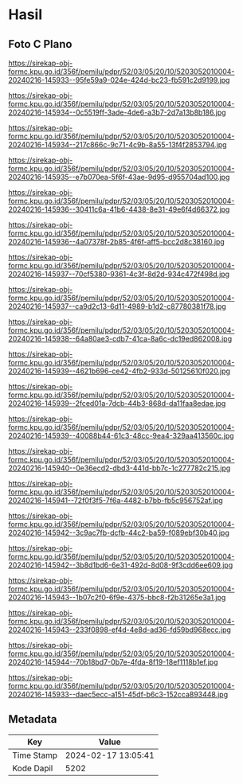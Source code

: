# Hasil

## Foto C Plano

https://sirekap-obj-formc.kpu.go.id/356f/pemilu/pdpr/52/03/05/20/10/5203052010004-20240216-145933--95fe59a9-024e-424d-bc23-fb591c2d9199.jpg

https://sirekap-obj-formc.kpu.go.id/356f/pemilu/pdpr/52/03/05/20/10/5203052010004-20240216-145934--0c5519ff-3ade-4de6-a3b7-2d7a13b8b186.jpg

https://sirekap-obj-formc.kpu.go.id/356f/pemilu/pdpr/52/03/05/20/10/5203052010004-20240216-145934--217c866c-9c71-4c9b-8a55-13f4f2853794.jpg

https://sirekap-obj-formc.kpu.go.id/356f/pemilu/pdpr/52/03/05/20/10/5203052010004-20240216-145935--e7b070ea-5f6f-43ae-9d95-d955704ad100.jpg

https://sirekap-obj-formc.kpu.go.id/356f/pemilu/pdpr/52/03/05/20/10/5203052010004-20240216-145936--30411c6a-41b6-4438-8e31-49e6f4d66372.jpg

https://sirekap-obj-formc.kpu.go.id/356f/pemilu/pdpr/52/03/05/20/10/5203052010004-20240216-145936--4a07378f-2b85-4f6f-aff5-bcc2d8c38160.jpg

https://sirekap-obj-formc.kpu.go.id/356f/pemilu/pdpr/52/03/05/20/10/5203052010004-20240216-145937--70cf5380-9361-4c3f-8d2d-934c472f498d.jpg

https://sirekap-obj-formc.kpu.go.id/356f/pemilu/pdpr/52/03/05/20/10/5203052010004-20240216-145937--ca9d2c13-6d11-4989-b1d2-c87780381f78.jpg

https://sirekap-obj-formc.kpu.go.id/356f/pemilu/pdpr/52/03/05/20/10/5203052010004-20240216-145938--64a80ae3-cdb7-41ca-8a6c-dc19ed862008.jpg

https://sirekap-obj-formc.kpu.go.id/356f/pemilu/pdpr/52/03/05/20/10/5203052010004-20240216-145939--4621b696-ce42-4fb2-933d-50125610f020.jpg

https://sirekap-obj-formc.kpu.go.id/356f/pemilu/pdpr/52/03/05/20/10/5203052010004-20240216-145939--2fced01a-7dcb-44b3-868d-da11faa8edae.jpg

https://sirekap-obj-formc.kpu.go.id/356f/pemilu/pdpr/52/03/05/20/10/5203052010004-20240216-145939--40088b44-61c3-48cc-9ea4-329aa413560c.jpg

https://sirekap-obj-formc.kpu.go.id/356f/pemilu/pdpr/52/03/05/20/10/5203052010004-20240216-145940--0e36ecd2-dbd3-441d-bb7c-1c277782c215.jpg

https://sirekap-obj-formc.kpu.go.id/356f/pemilu/pdpr/52/03/05/20/10/5203052010004-20240216-145941--72f0f3f5-7f6a-4482-b7bb-fb5c956752af.jpg

https://sirekap-obj-formc.kpu.go.id/356f/pemilu/pdpr/52/03/05/20/10/5203052010004-20240216-145942--3c9ac7fb-dcfb-44c2-ba59-f089ebf30b40.jpg

https://sirekap-obj-formc.kpu.go.id/356f/pemilu/pdpr/52/03/05/20/10/5203052010004-20240216-145942--3b8d1bd6-6e31-492d-8d08-9f3cdd6ee609.jpg

https://sirekap-obj-formc.kpu.go.id/356f/pemilu/pdpr/52/03/05/20/10/5203052010004-20240216-145943--1b07c2f0-6f9e-4375-bbc8-f2b31265e3a1.jpg

https://sirekap-obj-formc.kpu.go.id/356f/pemilu/pdpr/52/03/05/20/10/5203052010004-20240216-145943--233f0898-ef4d-4e8d-ad36-fd59bd968ecc.jpg

https://sirekap-obj-formc.kpu.go.id/356f/pemilu/pdpr/52/03/05/20/10/5203052010004-20240216-145944--70b18bd7-0b7e-4fda-8f19-18ef1118b1ef.jpg

https://sirekap-obj-formc.kpu.go.id/356f/pemilu/pdpr/52/03/05/20/10/5203052010004-20240216-145933--daec5ecc-a151-45df-b6c3-152cca893448.jpg


## Metadata

| Key        | Value               |
| ---------- | ------------------- |
| Time Stamp | 2024-02-17 13:05:41 |
| Kode Dapil | 5202                |



